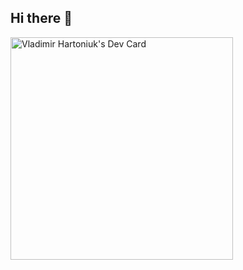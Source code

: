 ## Hi there 👋
<a href="https://app.daily.dev/vladimirhartoniuk"><img src="https://api.daily.dev/devcards/v2/xxfY4pxH4qfiPTp7EdPpA.png?type=default&r=96x" width="356" alt="Vladimir Hartoniuk's Dev Card"/></a>
<!--
**VyvaHart/VyvaHart** is a ✨ _special_ ✨ repository because its `README.md` (this file) appears on your GitHub profile.

Here are some ideas to get you started:

- 🔭 I’m currently working on ...
- 🌱 I’m currently learning ...
- 👯 I’m looking to collaborate on ...
- 🤔 I’m looking for help with ...
- 💬 Ask me about ...
- 📫 How to reach me: ...
- 😄 Pronouns: ...
- ⚡ Fun fact: ...
-->
